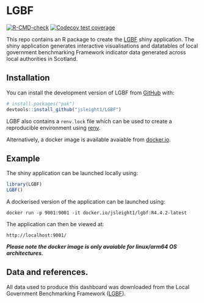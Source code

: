 
<!-- README.md is generated from README.Rmd. Please edit that file -->

# LGBF

<!-- badges: start -->

[![R-CMD-check](https://github.com/jsleight1/LGBF/actions/workflows/check-standard.yaml/badge.svg)](https://github.com/jsleight1/LGBF/actions/workflows/check-standard.yaml)
[![Codecov test
coverage](https://codecov.io/gh/jsleight1/LGBF/branch/main/graph/badge.svg)](https://app.codecov.io/gh/jsleight1/LGBF/?branch=main)
<!-- badges: end -->

This repo contains an R package to create the
[LGBF](https://jack-sleight.shinyapps.io/LGBF/) shiny application. The
shiny application generates interactive visualisations and datatables of
local government benchmarking Framework indicator data generated across
local authorities in Scotland.

## Installation

You can install the development version of LGBF from
[GitHub](https://github.com/) with:

``` r
# install.packages("pak")
devtools::install_github("jsleight1/LGBF")
```

LGBF also contains a `renv.lock` file which can be used to create a
reproducible environment using
[renv](https://rstudio.github.io/renv/articles/renv.html).

Alternatively, a docker image is available avaiable from
[docker.io](https://hub.docker.com/r/jsleight1/lgbf).

## Example

The shiny application can be launched locally using:

``` r
library(LGBF)
LGBF()
```

A dockerised version of the application can be launched using:

    docker run -p 9001:9001 -it docker.io/jsleight1/lgbf:R4.4.2-latest

The application can then be viewed at:

    http://localhost:9001/

***Please note the docker image is only avaiable for linux/arm64 OS
architectures.***

## Data and references.

All data used to produce this dashboard was downloaded from the Local
Government Benchmarking Framework
([LGBF](https://www.improvementservice.org.uk/benchmarking/explore-the-data)).
